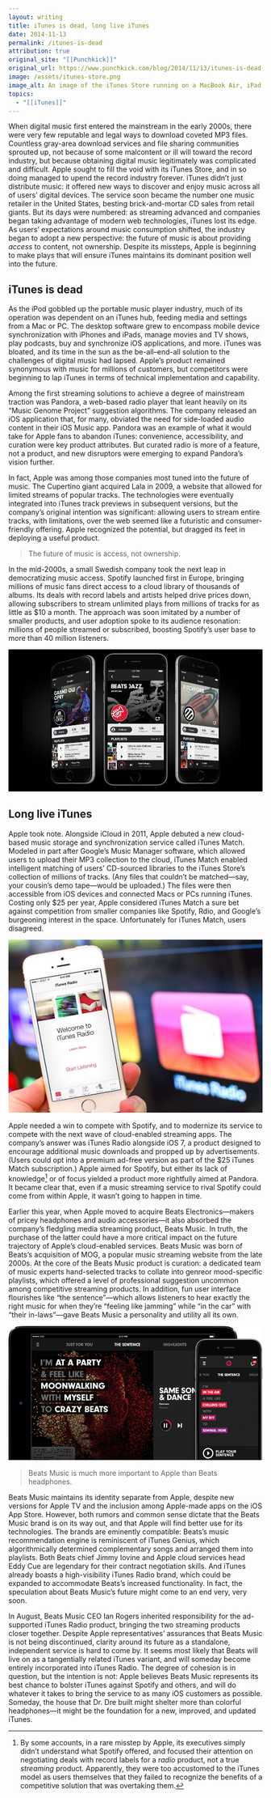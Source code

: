 ```yaml
---
layout: writing
title: iTunes is dead, long live iTunes
date: 2014-11-13
permalink: /itunes-is-dead
attribution: true
original_site: "[[Punchkick]]"
original_url: https://www.punchkick.com/blog/2014/11/13/itunes-is-dead-long-live-itunes-apple-is-phasing-out-beats-music
image: /assets/itunes-store.png
image_alt: An image of the iTunes Store running on a MacBook Air, iPad, and iPhone.
topics:
  - "[[iTunes]]"
---
```


When digital music first entered the mainstream in the early 2000s, there were very few reputable and legal ways to download coveted MP3 files. Countless gray-area download services and file sharing communities sprouted up, not because of some malcontent or ill will toward the record industry, but because obtaining digital music legitimately was complicated and difficult. Apple sought to fill the void with its iTunes Store, and in so doing managed to upend the record industry forever. iTunes didn’t just distribute music: it offered new ways to discover and enjoy music across all of users’ digital devices. The service soon became the number one music retailer in the United States, besting brick-and-mortar CD sales from retail giants. But its days were numbered: as streaming advanced and companies began taking advantage of modern web technologies, iTunes lost its edge. As users’ expectations around music consumption shifted, the industry began to adopt a new perspective: the future of music is about providing *access* to content, not ownership. Despite its missteps, Apple is beginning to make plays that will ensure iTunes maintains its dominant position well into the future.

## iTunes is dead

As the iPod gobbled up the portable music player industry, much of its operation was dependent on an iTunes hub, feeding media and settings from a Mac or PC. The desktop software grew to encompass mobile device synchronization with iPhones and iPads, manage movies and TV shows, play podcasts, buy and synchronize iOS applications, and more. iTunes was bloated, and its time in the sun as the be-all–end-all solution to the challenges of digital music had lapsed. Apple’s product remained synonymous with music for millions of customers, but competitors were beginning to lap iTunes in terms of technical implementation and capability.

Among the first streaming solutions to achieve a degree of mainstream traction was Pandora, a web-based radio player that leant heavily on its “Music Genome Project” suggestion algorithms. The company released an iOS application that, for many, obviated the need for side-loaded audio content in their iOS Music app. Pandora was an example of what it would take for Apple fans to abandon iTunes: convenience, accessibility, and curation were key product attributes. But curated radio is more of a feature, not a product, and new disruptors were emerging to expand Pandora’s vision further.

In fact, Apple was among those companies most tuned into the future of music. The Cupertino giant acquired Lala in 2009, a website that allowed for limited streams of popular tracks. The technologies were eventually integrated into iTunes track previews in subsequent versions, but the company’s original intention was significant: allowing users to stream entire tracks, with limitations, over the web seemed like a futuristic and consumer-friendly offering. Apple recognized the potential, but dragged its feet in deploying a useful product.

> The future of music is access, not ownership.

In the mid-2000s, a small Swedish company took the next leap in democratizing music access. Spotify launched first in Europe, bringing millions of music fans direct access to a cloud library of thousands of albums. Its deals with record labels and artists helped drive prices down, allowing subscribers to stream unlimited plays from millions of tracks for as little as $10 a month. The approach was soon imitated by a number of smaller products, and user adoption spoke to its audience resonation: millions of people streamed or subscribed, boosting Spotify’s user base to more than 40 million listeners.

![](../assets/beats-music.jpeg)

## Long live iTunes

Apple took note. Alongside iCloud in 2011, Apple debuted a new cloud-based music storage and synchronization service called iTunes Match. Modeled in part after Google’s Music Manager software, which allowed users to upload their MP3 collection to the cloud, iTunes Match enabled intelligent matching of users’ CD-sourced libraries to the iTunes Store’s collection of millions of tracks. (Any files that couldn’t be matched—say, your cousin’s demo tape—would be uploaded.) The files were then accessible from iOS devices and connected Macs or PCs running iTunes. Costing only $25 per year, Apple considered iTunes Match a sure bet against competition from smaller companies like Spotify, Rdio, and Google’s burgeoning interest in the space. Unfortunately for iTunes Match, users disagreed.

![](../assets/itunes-radio.jpg)

Apple needed a win to compete with Spotify, and to modernize its service to compete with the next wave of cloud-enabled streaming apps. The company’s answer was iTunes Radio alongside iOS 7, a product designed to encourage additional music downloads and propped up by advertisements. (Users could opt into a premium ad-free version as part of the $25 iTunes Match subscription.) Apple aimed for Spotify, but either its lack of knowledge[^1] or of focus yielded a product more rightfully aimed at Pandora. It became clear that, even if a music streaming service to rival Spotify could come from within Apple, it wasn’t going to happen in time.

Earlier this year, when Apple moved to acquire Beats Electronics—makers of pricey headphones and audio accessories—it also absorbed the company’s fledgling media streaming product, Beats Music. In truth, the purchase of the latter could have a more critical impact on the future trajectory of Apple’s cloud-enabled services. Beats Music was born of Beats’s acquisition of MOG, a popular music streaming website from the late 2000s. At the core of the Beats Music product is curation: a dedicated team of music experts hand-selected tracks to collate into genreor mood-specific playlists, which offered a level of professional suggestion uncommon among competitive streaming products. In addition, fun user interface flourishes like “the sentence”—which allows listeners to hear exactly the right music for when they’re “feeling like jamming” while “in the car” with “their in-laws”—gave Beats Music a personality and utility all its own.

![](../assets/beats-music.png)

> Beats Music is much more important to Apple than Beats headphones.

Beats Music maintains its identity separate from Apple, despite new versions for Apple TV and the inclusion among Apple-made apps on the iOS App Store. However, both rumors and common sense dictate that the Beats Music brand is on its way out, and that Apple will find better use for its technologies. The brands are eminently compatible: Beats’s music recommendation engine is reminiscent of iTunes Genius, which algorithmically determined complementary songs and arranged them into playlists. Both Beats chief Jimmy Iovine and Apple cloud services head Eddy Cue are legendary for their contract negotiation skills. And iTunes already boasts a high-visibility iTunes Radio brand, which could be expanded to accommodate Beats’s increased functionality. In fact, the speculation about Beats Music’s future might come to an end very, very soon.

In August, Beats Music CEO Ian Rogers inherited responsibility for the ad-supported iTunes Radio product, bringing the two streaming products closer together. Despite Apple representatives’ assurances that Beats Music is not being discontinued, clarity around its future as a standalone, independent service is hard to come by. It seems most likely that Beats will live on as a tangentially related iTunes variant, and will someday become entirely incorporated into iTunes Radio. The degree of cohesion is in question, but the intention is not: Apple believes Beats Music represents its best chance to bolster iTunes against Spotify and others, and will do whatever it takes to bring the service to as many iOS customers as possible. Someday, the house that Dr. Dre built might shelter more than colorful headphones—it might be the foundation for a new, improved, and updated iTunes.

[^1]: By some accounts, in a rare misstep by Apple, its executives simply didn’t understand what Spotify offered, and focused their attention on negotiating deals with record labels for a *radio* product, not a true *streaming* product. Apparently, they were too accustomed to the iTunes model as users themselves that they failed to recognize the benefits of a competitive solution that was overtaking them.
